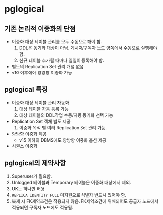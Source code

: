# pglogical

## 기존 논리적 이중화의 단점
- 이중화 대상 테이블 관리를 모두 수동으로 해야 함.
  1. DDL은 동기화 대상이 아님. 게시자/구독자 노드 양쪽에서 수동으로 실행해야 함.
  2. 신규 테이블 추가될 때마다 일일이 등록해야 함.
- 별도의 Replication Set 관리 개념 없음
- v16 이후에야 양방향 이중화 가능

## pglogical 특징
- 이중화 대상 테이블 관리 자동화
  1. 대상 테이블 자동 등록 가능
  2. 대상 테이블의 DDL작업 수동/자동 동기화 선택 가능
- Replication Set 객체 별도 제공
  1. 이중화 목적 별 여러 Replication Set 관리 가능.
- 양방향 이중화 제공
  - v15 이하의 DBMS에도 양방향 이중화 옵션 제공
- 시퀀스 이중화

## pglogical의 제약사항
1. Superuser가 필요함.
2. Unlogged 테이블과 Temporary 테이블은 이중화 대상에서 제외.
3. UK는 하나만 허용
4. `REPLICA IDENTITY FULL` 미지원으로 식별자 반드시 있어야 함.
5. 복제 시 FK제약조건은 적용되지 않음. FK제약조건에 위배되어도 공급자 노드에서 적용되면 구독자 노드에도 적용됨.
